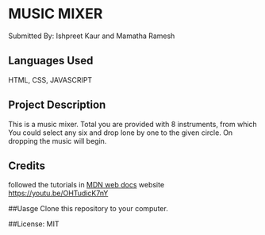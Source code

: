 # MUSIC MIXER

Submitted By: Ishpreet Kaur and Mamatha Ramesh

## Languages Used
HTML, CSS, JAVASCRIPT
## Project Description
This is a music mixer. Total you are provided with 8 instruments, from which You could select any six and drop lone by one to the given circle. On dropping the music will begin. 

## Credits
followed the tutorials in [MDN web docs](https://developer.mozilla.org/) website 
https://youtu.be/OHTudicK7nY 

##Uasge
Clone this repository to your computer. 

##License: MIT
